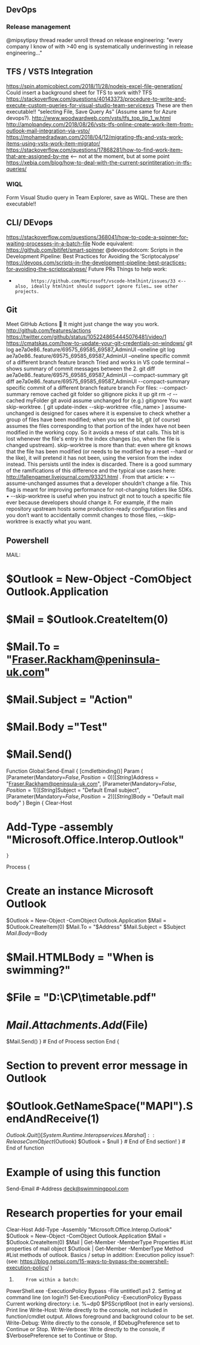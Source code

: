 ## DevOps

### Release management
@mipsytipsy thread reader unroll thread on release engineering: "every company I know of with >40 eng is systematically underinvesting in release engineering..."




## TFS / VSTS Integration
https://spin.atomicobject.com/2018/11/28/nodejs-excel-file-generation/
Could insert a background sheet for TFS to work with?
TFS
https://stackoverflow.com/questions/40143373/procedure-to-write-and-execute-custom-queries-for-visual-studio-team-servicesvs
These are then executable!! “selecting File, Save Query As” (Assume same for Azure devops?).
http://www.woodwardweb.com/vsts/tfs_top_tip_1_w.html
http://amolpandey.com/2018/08/26/vsts-tfs-online-create-work-item-from-outlook-mail-integration-via-vsto/
https://mohamedradwan.com/2018/04/12/migrating-tfs-and-vsts-work-items-using-vsts-work-item-migrator/
https://stackoverflow.com/questions/17868281/how-to-find-work-item-that-are-assigned-by-me <-- not at the moment, but at some point
https://xebia.com/blog/how-to-deal-with-the-current-sprintiteration-in-tfs-queries/
### WIQL
Form Visual Studio query in Team Explorer, save as WIQL. These are then executable!!



## CLI/ DEvops
https://stackoverflow.com/questions/368041/how-to-code-a-spinner-for-waiting-processes-in-a-batch-file
Node equivalent: https://github.com/bitifet/smart-spinner
@devopsdotcom: Scripts in the Development Pipeline: Best Practices for Avoiding the ‘Scriptocalypse’ https://devops.com/scripts-in-the-development-pipeline-best-practices-for-avoiding-the-scriptocalypse/
Future PRs
Things to help work:
-           https://github.com/Microsoft/vscode-htmlhint/issues/33 <-- also, ideally htmlhint should support ignore files… see other projects.

## Git
Meet GitHub Actions 👋
It might just change the way you work.
http://github.com/features/actions https://twitter.com/github/status/1052248654445076481/video/1
https://cmatskas.com/how-to-update-your-git-credentials-on-windows/
git log ae7a0e86..feature/69575_69585_69587_AdminUI –oneline
git log ae7a0e86..feature/69575_69585_69587_AdminUI –oneline
specific commit of a different branch
feature branch
Tried and works in VS code terminal – shows summary of commit messages between the 2.
git diff ae7a0e86..feature/69575_69585_69587_AdminUI --compact-summary
git diff ae7a0e86..feature/69575_69585_69587_AdminUI --compact-summary
specific commit of a different branch
feature branch
For files:
--compact-summary
remove cached git folder so gitignore picks it up
git rm -r --cached myFolder
git  avoid assume unchanged for (e.g.) gitignore
You want skip-worktree.    [   git update-index --skip-worktree <file_name>   ]
assume-unchanged is designed for cases where it is expensive to check whether a group of files have been modified; when you set the bit, git (of course) assumes the files corresponding to that portion of the index have not been modified in the working copy. So it avoids a mess of stat calls. This bit is lost whenever the file's entry in the index changes (so, when the file is changed upstream).
skip-worktree is more than that: even where git knows that the file has been modified (or needs to be modified by a reset --hard or the like), it will pretend it has not been, using the version from the index instead. This persists until the index is discarded.
There is a good summary of the ramifications of this difference and the typical use cases here: http://fallengamer.livejournal.com/93321.html .
From that article:
•           --assume-unchanged assumes that a developer shouldn’t change a file. This flag is meant for improving performance for not-changing folders like SDKs.
•           --skip-worktree is useful when you instruct git not to touch a specific file ever because developers should change it. For example, if the main repository upstream hosts some production-ready configuration files and you don’t want to accidentally commit changes to those files, --skip-worktree is exactly what you want.


## Powershell
MAIL:
# $Outlook = New-Object -ComObject Outlook.Application
# $Mail = $Outlook.CreateItem(0)
# $Mail.To = "Fraser.Rackham@peninsula-uk.com"
# $Mail.Subject = "Action"
# $Mail.Body ="Test"
# $Mail.Send()
Function Global:Send-Email {
[cmdletbinding()]
Param (
[Parameter(Mandatory=$False,Position=0)]
[String]$Address = "Fraser.Rackham@peninsula-uk.com",
[Parameter(Mandatory=$False,Position=1)]
[String]$Subject = "Default Email subject",
[Parameter(Mandatory=$False,Position=2)]
[String]$Body = "Default mail body"
      )
Begin {
Clear-Host
# Add-Type -assembly "Microsoft.Office.Interop.Outlook"
    }
Process {
# Create an instance Microsoft Outlook
$Outlook = New-Object -ComObject Outlook.Application
$Mail = $Outlook.CreateItem(0)
$Mail.To = "$Address"
$Mail.Subject = $Subject
$Mail.Body =$Body
# $Mail.HTMLBody = "When is swimming?"
# $File = "D:\CP\timetable.pdf"
# $Mail.Attachments.Add($File)
$Mail.Send()
       } # End of Process section
End {
# Section to prevent error message in Outlook
# $Outlook.GetNameSpace("MAPI").SendAndReceive(1)
$Outlook.Quit()
[System.Runtime.Interopservices.Marshal]::ReleaseComObject($Outlook)
$Outlook = $null
   } # End of End section!
} # End of function
# Example of using this function
Send-Email #-Address deck@swimmingpool.com
# Research properties for your email
Clear-Host
Add-Type -Assembly "Microsoft.Office.Interop.Outlook"
$Outlook = New-Object -ComObject Outlook.Application
$Mail = $Outlook.CreateItem(0)
$Mail | Get-Member -MemberType Properties #List properties of mail object
$Outlook | Get-Member -MemberType Method #List methods of outlook.
Basics / setup in addition:
Execution policy issue?: (see: https://blog.netspi.com/15-ways-to-bypass-the-powershell-execution-policy/ )
1.         From within a batch:
PowerShell.exe -ExecutionPolicy Bypass -File untitled1.ps1
2.         Setting at command line (on login?)
Set-ExecutionPolicy -ExecutionPolicy Bypass
Current working directory:                           i.e.       %~dp0
$PSScriptRoot
(not in early versions).
Print line
Write-Host: Write directly to the console, not included in function/cmdlet output. Allows foreground and background colour to be set.
Write-Debug: Write directly to the console, if $DebugPreference set to Continue or Stop.
Write-Verbose: Write directly to the console, if $VerbosePreference set to Continue or Stop.
